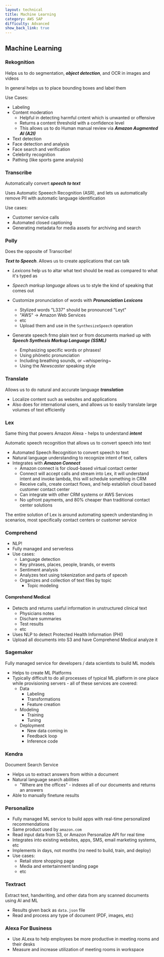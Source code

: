 ```yaml
---
layout: technical
title: Machine Learning
category: AWS SAP
difficulty: Advanced
show_back_link: true
---
```


## Machine Learning

### Rekognition
Helps us to do segmentation, ***object detection***, and OCR in images and videos

In general helps us to place bounding boxes and label them

Use Cases:
- Labeling
- Content moderation
    - Helpful in detecting harmful cntent which is unwanted or offensive
    - Returns a content threshold with a confidence level
    - This allows us to do Human manual review via ***Amazon Augmented AI (A2I)***
- Text detection
- Face detection and analysis
- Face search and verification
- Celebrity recognition
- Pathing (like sports game analysis)

### Transcribe
Automatically convert ***speech to text***

Uses Automatic Speeech Recognition (ASR), and lets us automatically remove PII with automatic language identification

Use cases:
- Customer service calls
- Automated closed captioning
- Generating metadata for media assets for archiving and search

### Polly
Does the opposite of Transcribe!

***Text to Speech***. Allows us to create applications that can talk

- *Lexicons* help us to altar what text should be read as compared to what it's typed as
- *Speech markup language* allows us to style the kind of speaking that comes out

- Customize pronunciation of words with ***Pronunciation Lexicons***
    - Stylized words "L337" should be pronounced "Leyt"
    - "AWS" -> Amazon Web Services
    - etc
    - Upload them and use in the `SynthesizeSpeech` operation
- Generate speech frmo plain text or from documents marked up with ***Speech Synthesis Markup Language (SSML)***
    - Emphasizing specific words or phrases!
    - Using phönetic pronunciation
    - Including breathing sounds, or ~whispering~
    - Using the *Newscaster* speaking style

### Translate
Allows us to do natural and accurate language ***translation***

- Localize content such as websites and applications
- Also does for international users, and allows us to easily translate large volumes of text efficiently

### Lex
Same thing that powers Amazon Alexa - helps to understand ***intent***

Automatic speech recognition that allows us to convert speech into text

- Automated Speech Recognition to convert speech to text
- Natural language understanding to recognize intent of text, callers
- Integrates with ***Amazon Connect***
    - Amazon connect is for cloud-based virtual contact center
    - Connect will accept calls and stream into Lex, it will understand intent and invoke lambda, this will schedule something in CRM
    - Receive calls, create contact flows, and help establish cloud based customer contact center
    - Can integrate with other CRM systems or AWS Services
    - No upfront payments, and 80% cheaper than traditional contact center solutions

The entire solution of Lex is around automating speech understanding in scenarios, most specifically contact centers or customer service

### Comprehend
- NLP!
- Fully managed and serverless
- Use cases:
    - Language detection
    - Key phrases, places, people, brands, or events
    - Sentiment analysis
    - Analyzes text using tokenization and parts of speceh
    - Organizes and collection of text files by topic
        - Topic modeling

#### Comprehend Medical
- Detects and returns useful information in unstructured clinical text
    - Physicians notes
    - Dischare summaries
    - Test results
    - etc
- Uses NLP to detect Protected Health Information (PHI)
- Upload all documents into S3 and have Comprehend Medical analyze it

### Sagemaker
Fully managed service for developers / data scientists to build ML models

- Helps to create ML Platforms
- Typically difficult to do all processes of typical ML platform in one place while provisioning servers - all of these services are covered:
    - Data
        - Labeling
        - Transformations
        - Feature creation
    - Modeling
        - Training
        - Tuning
    - Deployment
        - New data coming in
        - Feedback loop
        - Inference code

### Kendra
Document Search Service

- Helps us to extract answers from within a document
- Natural language search abilities
    - "Where are the offices" - indexes all of our documents and returns an answers
- Able to manually finetune results

### Personalize
- Fully managed ML service to build apps with real-time personalized recommendations
- Same product used by `amazon.com`
- Read input data from S3, or Amazon Personalize API for real time
- Integrates into existing websites, apps, SMS, email marketing systems, etc
- Implements in days, not months (no need to build, train, and deploy)
- Use cases:
    - Retail store shopping page
    - Media and entertainment landing page
    - etc

### Textract
Extract text, handwriting, and other data from any scanned documents using AI and ML

- Results given back as `data.json` file
- Read and process any type of document (PDF, images, etc)

### Alexa For Business
- Use ALexa to help employees be more productive in meeting rooms and their desks
- Measure and increase utilization of meeting rooms in workspace
